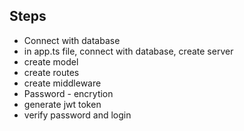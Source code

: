 ## Steps

- Connect with database
- in app.ts file, connect with database, create server
- create model
- create routes
- create middleware
- Password - encrytion
- generate jwt token
- verify password and login
